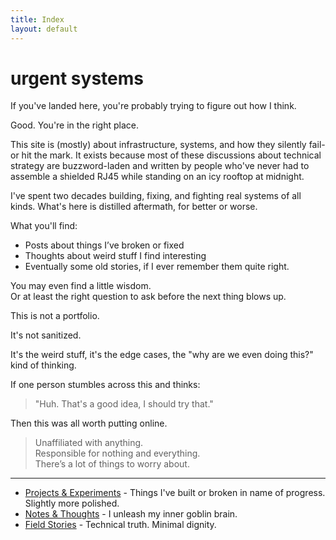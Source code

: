 ```yaml
---
title: Index
layout: default
---
```

# urgent systems

If you've landed here, you're probably trying to figure out how I think.

Good. You're in the right place.

This site is (mostly) about infrastructure, systems, and how they silently fail- 
or hit the mark. It exists because most of these discussions about technical
strategy are buzzword-laden and written by people who've never had
to assemble a shielded RJ45 while standing on an icy rooftop at midnight.

I've spent two decades building, fixing, and fighting real systems of all kinds.
What's here is distilled aftermath, for better or worse.

What you'll find:
- Posts about things I’ve broken or fixed
- Thoughts about weird stuff I find interesting
- Eventually some old stories, if I ever remember them quite right.

You may even find a little wisdom.  
Or at least the right question to ask before the next thing blows up.

This is not a portfolio.

It's not sanitized.

It's the weird stuff, it's the edge cases, the "why are we even doing this?"
 kind of thinking.

If one person stumbles across this and thinks:

> "Huh. That's a good idea, I should try that."

Then this was all worth putting online.

> Unaffiliated with anything.  
> Responsible for nothing and everything.  
> There’s a lot of things to worry about.

---
- [Projects & Experiments](/projects/) - Things I've built or broken in name of progress. Slightly more polished.
- [Notes & Thoughts](/notes/) - I unleash my inner goblin brain.
- [Field Stories](/stories/) - Technical truth. Minimal dignity.
